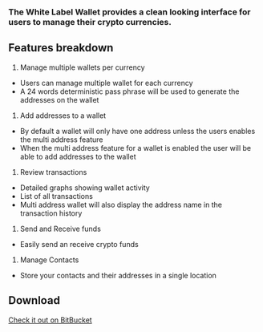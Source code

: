 ### The White Label Wallet provides a clean looking interface for users to manage their crypto currencies.

## Features breakdown

1. Manage multiple wallets per currency
- Users can manage multiple wallet for each currency
- A 24 words deterministic pass phrase will be used to generate the addresses on the wallet
1. Add addresses to a wallet
- By default a wallet will only have one address unless the users enables the multi address feature
- When the multi address feature for a wallet is enabled the user will be able to add addresses to the wallet
1. Review transactions
- Detailed graphs showing wallet activity
- List of all transactions
- Multi address wallet will also display the address name in the transaction history
1. Send and Receive funds
- Easily send an receive crypto funds
1. Manage Contacts
- Store your contacts and their addresses in a single location

## Download

[Check it out on BitBucket](https://bitbucket.org/account/user/CodeParticle/projects/WLW)


